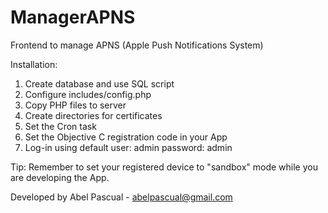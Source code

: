 ManagerAPNS
===========

Frontend to manage APNS (Apple Push Notifications System)

Installation:
  1) Create database and use SQL script
  2) Configure includes/config.php
  3) Copy PHP files to server
  4) Create directories for certificates
  5) Set the Cron task
  6) Set the Objective C registration code in your App
  7) Log-in using default user: admin password: admin

Tip: Remember to set your registered device to "sandbox" mode while you are developing the App.

Developed by Abel Pascual - abelpascual@gmail.com
